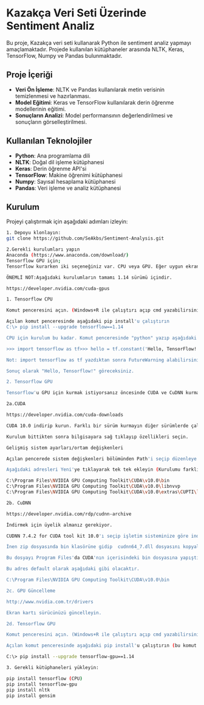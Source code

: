 # Kazakça Veri Seti Üzerinde Sentiment Analiz

Bu proje, Kazakça veri seti kullanarak Python ile sentiment analiz yapmayı amaçlamaktadır. Projede kullanılan kütüphaneler arasında NLTK, Keras, TensorFlow, Numpy ve Pandas bulunmaktadır.

## Proje İçeriği

- **Veri Ön İşleme**: NLTK ve Pandas kullanılarak metin verisinin temizlenmesi ve hazırlanması.
- **Model Eğitimi**: Keras ve TensorFlow kullanılarak derin öğrenme modellerinin eğitimi.
- **Sonuçların Analizi**: Model performansının değerlendirilmesi ve sonuçların görselleştirilmesi.

## Kullanılan Teknolojiler

- **Python**: Ana programlama dili
- **NLTK**: Doğal dil işleme kütüphanesi
- **Keras**: Derin öğrenme API'si
- **TensorFlow**: Makine öğrenimi kütüphanesi
- **Numpy**: Sayısal hesaplama kütüphanesi
- **Pandas**: Veri işleme ve analiz kütüphanesi

## Kurulum

Projeyi çalıştırmak için aşağıdaki adımları izleyin:
 ```bash
1. Depoyu klonlayın:
git clone https://github.com/SeAkbs/Sentiment-Analysis.git

2.Gerekli kurulumları yapın
 Anaconda (https://www.anaconda.com/download/)
 Tensorflow GPU için;
 Tensorflow kurarken iki seçeneğiniz var. CPU veya GPU. Eğer uygun ekran kartınız varsa kesinlikle GPU için kurulum yapın, CPU'ya göre daha hızlı eğitim gerçekleşecek. Nvidia'dan farklı bir ekran kartınız varsa CPU için kurulum yapmanız gerekiyor. Sadece Nvidia ekran kartları destekleniyor. Ekran kartınızda CUDA compute capability 3.5'den büyükse Tensorflow'u GPU için kurabilirsiniz. Aşağıdaki linkten ekran kartınız uygun mu kontrol edebilirsiniz.

ÖNEMLİ NOT:Aşağıdaki kurulumların tamamı 1.14 sürümü içindir.

https://developer.nvidia.com/cuda-gpus

1. Tensorflow CPU

Komut penceresini açın. (Windows+R ile çalıştırı açıp cmd yazabilirsiniz)

Açılan komut penceresinde aşağıdaki pip install'u çalıştırın 
C:\> pip install --upgrade tensorflow==1.14

CPU için kurulum bu kadar. Komut penceresinde "python" yazıp aşağıdaki kod ile test edebilirsiniz:

>>> import tensorflow as tf>>> hello = tf.constant('Hello, TensorFlow!')>>> sess = tf.Session()>>> print(sess.run(hello))

Not: import tensorflow as tf yazdıktan sonra FutureWarning alabilirsiniz. Bu bir hata değil sadece numpy ile ilgili bir uyarı. Kodlarınız sorunsuz çalışacaktır.

Sonuç olarak "Hello, Tensorflow!" göreceksiniz.

2. Tensorflow GPU

Tensorflow'u GPU için kurmak istiyorsanız öncesinde CUDA ve CuDNN kurmanız gerekiyor.

2a.CUDA

https://developer.nvidia.com/cuda-downloads

CUDA 10.0 indirip kurun. Farklı bir sürüm kurmayın diğer sürümlerde çalışmaz.

Kurulum bittikten sonra bilgisayara sağ tıklayıp özellikleri seçin.

Gelişmiş sistem ayarları/ortam değişkenleri

Açılan pencerede sistem değişkenleri bölümünden Path'i seçip düzenleye tıklayın.

Aşağıdaki adresleri Yeni'ye tıklayarak tek tek ekleyin (Kurulumu farklı bir yere yaptıysanız o adresi verin)

C:\Program Files\NVIDIA GPU Computing Toolkit\CUDA\v10.0\bin
C:\Program Files\NVIDIA GPU Computing Toolkit\CUDA\v10.0\libnvvp
C:\Program Files\NVIDIA GPU Computing Toolkit\CUDA\v10.0\extras\CUPTI\libx64

2b. CuDNN

https://developer.nvidia.com/rdp/cudnn-archive

İndirmek için üyelik almanız gerekiyor.

CUDNN 7.4.2 for CUDA tool kit 10.0'ı seçip işletim sisteminize göre indirin.

İnen zip dosyasında bin klasörüne gidip  cudnn64_7.dll dosyasını kopyalayın.

Bu dosyayı Program Files'da CUDA'nın içerisindeki bin dosyasına yapıştırın.

Bu adres default olarak aşağıdaki gibi olacaktır.

C:\Program Files\NVIDIA GPU Computing Toolkit\CUDA\v10.0\bin

2c. GPU Güncelleme

http://www.nvidia.com.tr/drivers

Ekran kartı sürücünüzü güncelleyin.

2d. Tensorflow GPU

Komut penceresini açın. (Windows+R ile çalıştırı açıp cmd yazabilirsiniz)

Açılan komut penceresinde aşağıdaki pip install'u çalıştırın (bu komut 1.14 sürümünü kuracaktır):

C:\> pip install --upgrade tensorflow-gpu==1.14

3. Gerekli kütüphaneleri yükleyin:

 pip install tensorflow (CPU)
 pip install tensorflow-gpu
 pip install nltk
 pip install gensim
   
